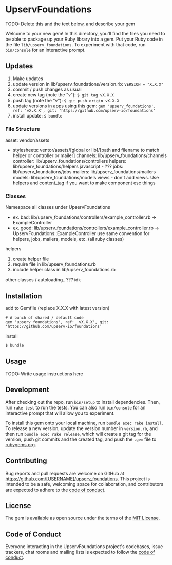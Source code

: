 # UpservFoundations



TODO: Delete this and the text below, and describe your gem

Welcome to your new gem! In this directory, you'll find the files you need to be able to package up your Ruby library into a gem. Put your Ruby code in the file `lib/upserv_foundations`. To experiment with that code, run `bin/console` for an interactive prompt.

## Updates
1. Make updates
2. update version in lib/upserv_foundations/version.rb: `VERSION = "X.X.X"`
3. commit / push changes as usual
4. create new tag (note the "v"): `$ git tag vX.X.X`
5. push tag (note the "v"): `$ git push origin vX.X.X`
6. update versions in apps using this gem: `gem 'upserv_foundations', ref: 'vX.X.X', git: 'https://github.com/upserv-io/foundations'`
7. install update: `$ bundle`

### File Structure
asset: vendor/assets
 - stylesheets: ventor/assets/[global or lib]/[path and filename to match helper or controller or mailer]
channels: lib/upserv_foundations/channels
controller: lib/upserv_foundations/controllers
helpers: lib/upserv_foundations/helpers
javascript - ???
jobs: lib/upserv_foundations/jobs
mailers: lib/upserv_foundations/mailers
models: lib/upserv_foundations/models
views - don't add views. Use helpers and content_tag if you want to make component esc things

### Classes
Namespace all classes under UpservFoundations
- ex. bad:  lib/upserv_foundations/controllers/example_controller.rb -> ExampleController
- ex. good:  lib/upserv_foundations/controllers/example_controller.rb -> UpservFoundations::ExampleController
use same convention for helpers, jobs, mailers, models, etc. (all ruby classes)

helpers
1. create helper file 
1. require file in lib/upserv_foundations.rb
1. include helper class in lib/upserv_foundations.rb

other classes / autoloading...??? idk

## Installation
add to Gemfile (replace X.X.X with latest version)
```
# A bunch of shared / default code
gem 'upserv_foundations', ref: 'vX.X.X', git: 'https://github.com/upserv-io/foundations'
```
install
```
$ bundle
```

## Usage

TODO: Write usage instructions here

## Development

After checking out the repo, run `bin/setup` to install dependencies. Then, run `rake test` to run the tests. You can also run `bin/console` for an interactive prompt that will allow you to experiment.

To install this gem onto your local machine, run `bundle exec rake install`. To release a new version, update the version number in `version.rb`, and then run `bundle exec rake release`, which will create a git tag for the version, push git commits and the created tag, and push the `.gem` file to [rubygems.org](https://rubygems.org).

## Contributing

Bug reports and pull requests are welcome on GitHub at https://github.com/[USERNAME]/upserv_foundations. This project is intended to be a safe, welcoming space for collaboration, and contributors are expected to adhere to the [code of conduct](https://github.com/[USERNAME]/upserv_foundations/blob/master/CODE_OF_CONDUCT.md).

## License

The gem is available as open source under the terms of the [MIT License](https://opensource.org/licenses/MIT).

## Code of Conduct

Everyone interacting in the UpservFoundations project's codebases, issue trackers, chat rooms and mailing lists is expected to follow the [code of conduct](https://github.com/[USERNAME]/upserv_foundations/blob/master/CODE_OF_CONDUCT.md).
